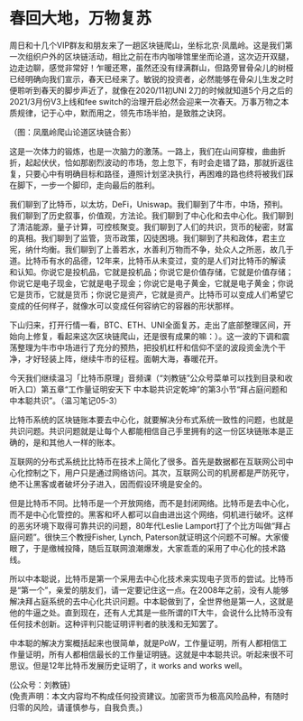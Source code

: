 # 春回大地，万物复苏

周日和十几个VIP群友和朋友来了一趟区块链爬山，坐标北京·凤凰岭。这是我们第一次组织户外的区块链活动，相比之前在市内咖啡馆里坐而论道，这次迈开双腿，边走边聊，感觉非常好！乍暖还寒，虽然还没有绿满群山，但路旁冒骨朵儿的树桠已经明确向我们宣示，春天已经来了。敏锐的投资者，必然能够在骨朵儿生发之时便聆听到春天的脚步声近了，就像在2020/11初UNI 2刀的时候就知道5个月之后的2021/3月份V3上线和fee switch的治理开启必然会迎来一次春天。万事万物之本质规律，记于心中，默而用之，领先市场半拍，是致胜之诀窍。

（图：凤凰岭爬山论道区块链合影）

这是一次体力的锻炼，也是一次脑力的激荡。一路上，我们在山间穿梭，曲曲折折，起起伏伏，恰如那剧烈波动的市场，忽上忽下，有时会走错了路，那就折返往复，只要心中有明确目标和路径，遵照计划坚决执行，再困难的路也终将被我们踩在脚下，一步一个脚印，走向最后的胜利。

我们聊到了比特币，以太坊，DeFi，Uniswap。我们聊到了牛市，中场，预判。我们聊到了历史叙事，价值观，方法论。我们聊到了中心化和去中心化。我们聊到了清洁能源，量子计算，可控核聚变。我们聊到了人们的共识，货币的秘密，财富的真相。我们聊到了监管，货币政策，囚徒困境。我们聊到了共和政体，君主立宪，纳什均衡。我们聊到了上善若水，水善利万物而不争，处众人之所恶，故几于道。比特币有水的品德，12年来，比特币从未变过，变的是人们对比特币的解读和认知。你说它是投机品，它就是投机品；你说它是价值存储，它就是价值存储；你说它是电子现金，它就是电子现金；你说它是电子黄金，它就是电子黄金；你说它是货币，它就是货币；你说它是资产，它就是资产。比特币可以变成人们希望它变成的任何样子，就像水可以变成任何容纳它的容器的形状那样。

下山归来，打开行情一看，BTC、ETH、UNI全面复苏，走出了底部整理区间，开始向上修复，看起来这次区块链爬山，还是很有成果的嘛：）。这一波的下调和震荡整理为牛市中场进行了充分的预热，把投机杠杆和信仰不坚的波段资金洗个干净，才好轻装上阵，继续牛市的征程。面朝大海，春暖花开。

今天我们继续温习「比特币原理」音频课（“刘教链”公众号菜单可以找到目录和收听入口）第五章“工作量证明安天下 中本聪共识定乾坤”的第3小节“拜占庭问题和中本聪共识”。（温习笔记05-3）

比特币系统的区块链账本要去中心化，就要解决分布式系统一致性的问题，也就是共识问题。共识问题就是让每个人都能相信自己手里拥有的这一份区块链账本是正确的，是和其他人一样的账本。

互联网的分布式系统比比特币在技术上简化了很多。首先是数据都在互联网公司中心化控制之下，用户只是通过网络访问。其次，互联网公司的机房都是严防死守，绝不让黑客或者破坏分子进入，因而假设环境是安全的。

但是比特币不同。比特币是一个开放网络，而不是封闭网络。比特币是去中心化，而不是中心化管控的。黑客和坏人都可以自由进出这个网络，伺机进行破坏。这样的恶劣环境下取得可靠共识的问题，80年代Leslie Lamport打了个比方叫做“拜占庭问题”。很快三个教授Fisher, Lynch, Paterson就证明这个问题不可解。大家傻眼了，于是缴械投降，随后互联网浪潮爆发，大家乖乖的采用了中心化的技术路线。

所以中本聪说，比特币是第一个采用去中心化技术来实现电子货币的尝试。比特币是“第一个”，亲爱的朋友们，请一定要记住这一点。在2008年之前，没有人能够解决拜占庭系统的去中心化共识问题。中本聪做到了，全世界他是第一人，这就是他的牛逼之处。直到现在，还有人尤其是一些所谓的IT大牛，会说什么比特币没有任何技术创新。这种评判只能证明评判者的肤浅和无知罢了。

中本聪的解决方案概括起来也很简单，就是PoW，工作量证明，所有人都相信工作量证明，所有人都相信最长的工作量证明链。这就是中本聪共识。听起来很不可思议。但是12年比特币发展历史证明了，it works and works well。

(公众号：刘教链) \
(免责声明：本文内容均不构成任何投资建议。加密货币为极高风险品种，有随时归零的风险，请谨慎参与，自我负责。)
